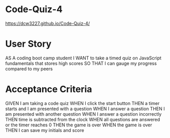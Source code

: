 # Code-Quiz-4
https://dcw3227.github.io/Code-Quiz-4/

# User Story 
AS A coding boot camp student
I WANT to take a timed quiz on JavaScript fundamentals that stores high scores
SO THAT I can gauge my progress compared to my peers

# Acceptance Criteria 
GIVEN I am taking a code quiz
WHEN I click the start button
THEN a timer starts and I am presented with a question
WHEN I answer a question
THEN I am presented with another question
WHEN I answer a question incorrectly
THEN time is subtracted from the clock
WHEN all questions are answered or the timer reaches 0
THEN the game is over
WHEN the game is over
THEN I can save my initials and score
